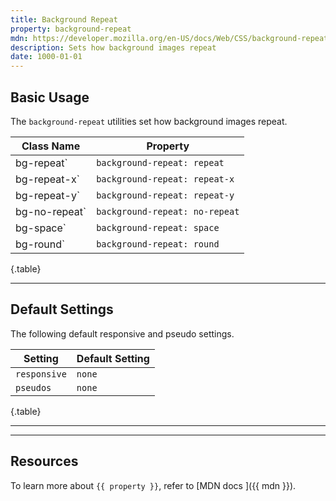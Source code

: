 ```yaml
---
title: Background Repeat
property: background-repeat
mdn: https://developer.mozilla.org/en-US/docs/Web/CSS/background-repeat
description: Sets how background images repeat
date: 1000-01-01
---
```


## Basic Usage

The `background-repeat` utilities set how background images repeat.

| Class Name    | Property                       |
| ------------- | ------------------------------ |
| bg-repeat`    | `background-repeat: repeat`    |
| bg-repeat-x`  | `background-repeat: repeat-x`  |
| bg-repeat-y`  | `background-repeat: repeat-y`  |
| bg-no-repeat` | `background-repeat: no-repeat` |
| bg-space`     | `background-repeat: space`     |
| bg-round`     | `background-repeat: round`     |

{.table}

---

## Default Settings

The following default responsive and pseudo settings.

| Setting      | Default Setting |
| ------------ | --------------- |
| `responsive` | `none`          |
| `pseudos`    | `none`          |

{.table}

---

---

## Resources

To learn more about `{{ property }}`, refer to [MDN docs <i class="far fa-external-link ml-6"></i>]({{ mdn }}).
